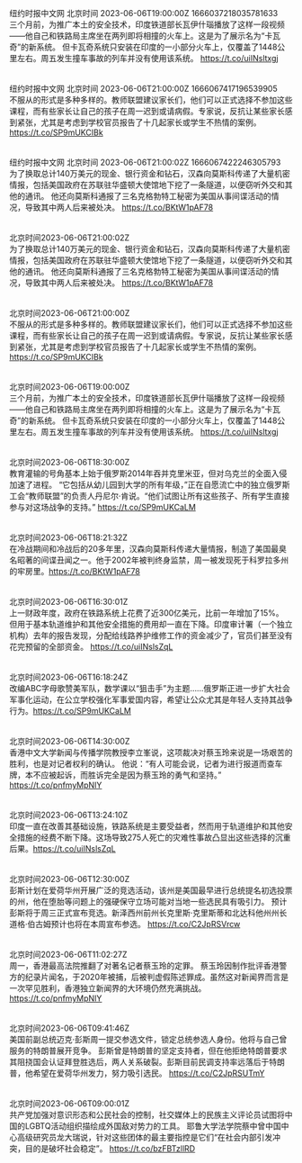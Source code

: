 纽约时报中文网 北京时间 2023-06-06T19:00:00Z 1666037218035781633<br>三个月前，为推广本土的安全技术，印度铁道部长瓦伊什瑙播放了这样一段视频——他自己和铁路局主席坐在两列即将相撞的火车上。这是为了展示名为“卡瓦奇”的新系统。
但卡瓦奇系统只安装在印度的一小部分火车上，仅覆盖了1448公里左右。周五发生撞车事故的列车并没有使用该系统。 https://t.co/uiINsltxgj<br><br><br>纽约时报中文网 北京时间 2023-06-06T21:00:00Z 1666067417196539905<br>不服从的形式是多种多样的。教师联盟建议家长们，他们可以正式选择不参加这些课程，而有些家长让自己的孩子在周一迟到或请病假。专家说，反抗让某些家长感到紧张，尤其是考虑到学校官员报告了十几起家长或学生不热情的案例。 https://t.co/SP9mUKCIBk<br><br><br>纽约时报中文网 北京时间 2023-06-06T21:00:02Z 1666067422246305793<br>为了换取总计140万美元的现金、银行资金和钻石，汉森向莫斯科传递了大量机密情报，包括美国政府在苏联驻华盛顿大使馆地下挖了一条隧道，以便窃听外交和其他的通讯。
他还向莫斯科通报了三名克格勃特工秘密为美国从事间谍活动的情况，导致其中两人后来被处决。 https://t.co/BKtW1pAF78<br><br><br>北京时间2023-06-06T21:00:02Z<br>为了换取总计140万美元的现金、银行资金和钻石，汉森向莫斯科传递了大量机密情报，包括美国政府在苏联驻华盛顿大使馆地下挖了一条隧道，以便窃听外交和其他的通讯。
他还向莫斯科通报了三名克格勃特工秘密为美国从事间谍活动的情况，导致其中两人后来被处决。 https://t.co/BKtW1pAF78<br><br><br>北京时间2023-06-06T21:00:00Z<br>不服从的形式是多种多样的。教师联盟建议家长们，他们可以正式选择不参加这些课程，而有些家长让自己的孩子在周一迟到或请病假。专家说，反抗让某些家长感到紧张，尤其是考虑到学校官员报告了十几起家长或学生不热情的案例。 https://t.co/SP9mUKCIBk<br><br><br>北京时间2023-06-06T19:00:00Z<br>三个月前，为推广本土的安全技术，印度铁道部长瓦伊什瑙播放了这样一段视频——他自己和铁路局主席坐在两列即将相撞的火车上。这是为了展示名为“卡瓦奇”的新系统。
但卡瓦奇系统只安装在印度的一小部分火车上，仅覆盖了1448公里左右。周五发生撞车事故的列车并没有使用该系统。 https://t.co/uiINsltxgj<br><br><br>北京时间2023-06-06T18:30:00Z<br>教育灌输的号角基本上始于俄罗斯2014年吞并克里米亚，但对乌克兰的全面入侵加速了进程。
“它包括从幼儿园到大学的所有年级，”正在自愿流亡中的独立俄罗斯工会“教师联盟”的负责人丹尼尔·肯说。“他们试图让所有这些孩子、所有学生直接参与对这场战争的支持。” https://t.co/SP9mUKCaLM<br><br><br>北京时间2023-06-06T18:21:32Z<br>在冷战期间和冷战后的20多年里，汉森向莫斯科传递大量情报，制造了美国最臭名昭著的间谍丑闻之一。他于2002年被判终身监禁，周一被发现死于科罗拉多州的牢房里。https://t.co/BKtW1pAF78<br><br><br>北京时间2023-06-06T16:30:01Z<br>上一财政年度，政府在铁路系统上花费了近300亿美元，比前一年增加了15%。
但用于基本轨道维护和其他安全措施的费用却一直在下降。印度审计署（一个独立机构）去年的报告发现，分配给线路养护维修工作的资金减少了，官员们甚至没有花完预留的全部资金。 https://t.co/uiINslsZqL<br><br><br>北京时间2023-06-06T16:18:24Z<br>改编ABC字母歌赞美军队，数学课以“狙击手”为主题……俄罗斯正进一步扩大社会军事化运动，在公立学校强化军事爱国内容，希望让公众尤其是年轻人支持其战争行为。https://t.co/SP9mUKCaLM<br><br><br>北京时间2023-06-06T14:30:00Z<br>香港中文大学新闻与传播学院教授李立峯说，这项裁决对蔡玉玲来说是一场艰苦的胜利，也是对记者权利的确认。
他说：“有人可能会说，记者为进行报道而查车牌，本不应被起诉，而胜诉完全是因为蔡玉玲的勇气和坚持。” https://t.co/pnfmyMpNIY<br><br><br>北京时间2023-06-06T13:24:10Z<br>印度一直在改善其基础设施，铁路系统是主要受益者，然而用于轨道维护和其他安全措施的经费不断下降。这场导致275人死亡的灾难性事故凸显出这些选择的沉重后果。https://t.co/uiINslsZqL<br><br><br>北京时间2023-06-06T12:30:00Z<br>彭斯计划在爱荷华州开展广泛的竞选活动，该州是美国最早进行总统提名初选投票的州，他在堕胎等问题上的强硬保守立场可能对当地一些选民具有吸引力。
预计彭斯将于周三正式宣布竞选。新泽西州前州长克里斯·克里斯蒂和北达科他州州长道格·伯古姆预计也将在本周宣布参选。 https://t.co/C2JpRSVrcw<br><br><br>北京时间2023-06-06T11:02:27Z<br>周一，香港最高法院推翻了对著名记者蔡玉玲的定罪。
蔡玉玲因制作批评香港警方的纪录片闻名，于2020年被捕，后被判虚假陈述罪成。虽然这对新闻界而言是一次罕见胜利，香港独立新闻界的大环境仍然充满挑战。https://t.co/pnfmyMpNIY<br><br><br>北京时间2023-06-06T09:41:46Z<br>美国前副总统迈克·彭斯周一提交参选文件，锁定总统参选人身份。他将与自己曾服务的特朗普展开竞争。
彭斯曾是特朗普的坚定支持者，但在他拒绝特朗普要求其阻挠国会认证拜登胜选后，两人关系破裂。彭斯目前民调支持率远落后于特朗普，他希望在爱荷华州发力，努力吸引选民。
https://t.co/C2JpRSUTmY<br><br><br>北京时间2023-06-06T09:00:01Z<br>共产党加强对意识形态和公民社会的控制，社交媒体上的民族主义评论员试图将中国的LGBTQ活动组织描绘成外国敌对势力的工具。
耶鲁大学法学院蔡中曾中国中心高级研究员龙大瑞说，针对这些团体的最主要指控是它们“在社会内部引发冲突，目的是破坏社会稳定”。 https://t.co/bzFBTzllRD<br><br><br>
